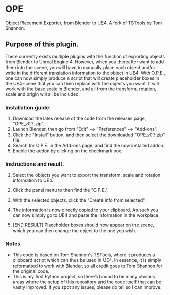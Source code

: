 # OPE
Object Placement Exporter, from Blender to UE4. A fork of TSTools by Tom Shannon.

## Purpose of this plugin.
There currently exists multiple plugins with the function of exporting objects from Blender to Unreal Engine 4. However, when you thereafter want to add them into the scene, you will have to manually place each object and/or write in the different translation information to the object in UE4. With O.P.E., one can now simply produce a script that will create placeholder boxes in the UE4 scene that you can then replace with the objects you want. It will work with the base scale in Blender, and all from the transform, rotation, scale and origin will all be included.

### Installation guide.
1) Download the lates release of the code from the releases page, "OPE_v0.?.zip".
2) Launch Blender, then go from "Edit" ––> "Preferences" ––> "Add-ons".
3) Click the "Install" button, and then select the downloaded "OPE_v0.?.zip" file.
4) Search for O.P.E. in the Add-ons page, and find the now installed addon.
5) Enable the addon by clicking on the checkmark box.

### Instructions and result.
1) Select the objects you want to export the transform, scale and rotation information to UE4.
2) Click the panel menu to then find the "O.P.E.".
3) With the selected objects, click the "Create info from selected".
4) The information is now directly copied to your clipboard. As such you can now simply go to UE4 and paste the information in the workplace.

5) [END RESULT] Placeholder boxes should now appear on the scene, which you can then change the object to the one you wish.

### Notes
- This code is based on Tom Shannon's TSTools, where it produces a clipboard script which can thus be used in UE4. In essence, it is simply reformatted to work with Blender, so all credit goes to Tom Shannon for the original code.
- This is my first Python project, so there’s bound to be many obvious areas where the setup of this repository and the code itself that can be vastly improved. If you spot any issues, please do tell so I can improve.
